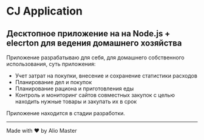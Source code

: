 # CJ Application

## Десктопное приложение на на Node.js + elecrton для ведения домашнего хозяйства

Приложение разрабатываю для себя, для домашнего собственного использования, суть приложения:
- Учет затрат на покупки, внесение и сохранение статистики расходов
- Планирование дел и покупок
- Планирование рациона и приготовления еды
- Контроль и мониторинг сайтов совместных закупок с целью находить нужные товары и закупать их в срок

Приложение находится в стадии разработки.

---
Made with ♥ by Alio Master
